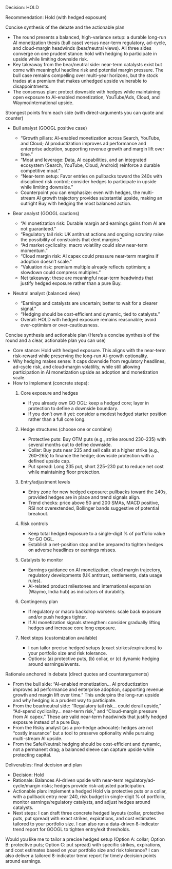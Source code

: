 Decision: HOLD

Recommendation: Hold (with hedged exposure)

Concise synthesis of the debate and the actionable plan
- The round presents a balanced, high-variance setup: a durable long-run AI monetization thesis (bull case) versus near-term regulatory, ad-cycle, and cloud-margin headwinds (bear/neutral views). All three sides converge on one prudent stance: hold with hedging to participate in upside while limiting downside risk.
- Key takeaway from the bear/neutral side: near-term catalysts exist but come with meaningful headline risk and potential margin pressure. The bull case remains compelling over multi-year horizons, but the stock trades at a premium that makes unhedged upside vulnerable to disappointments.
- The consensus plan: protect downside with hedges while maintaining open exposure to AI-enabled monetization, YouTube/Ads, Cloud, and Waymo/international upside.

Strongest points from each side (with direct-arguments you can quote and counter)
- Bull analyst (GOOGL positive case)
  - “Growth pillars: AI-enabled monetization across Search, YouTube, and Cloud; AI productization improves ad performance and enterprise adoption, supporting revenue growth and margin lift over time.”
  - “Moat and leverage: Data, AI capabilities, and an integrated ecosystem (Search, YouTube, Cloud, Android) reinforce a durable competitive moat.”
  - “Near-term setup: Favor entries on pullbacks toward the 240s with disciplined risk control; consider hedges to participate in upside while limiting downside.”
  - Counterpoint you can emphasize: even with hedges, the multi-stream AI growth trajectory provides substantial upside, making an outright Buy with hedging the most balanced action.

- Bear analyst (GOOGL cautions)
  - “AI monetization risk: Durable margin and earnings gains from AI are not guaranteed.”
  - “Regulatory tail risk: UK antitrust actions and ongoing scrutiny raise the possibility of constraints that dent margins.”
  - “Ad market cyclicality: macro volatility could slow near-term momentum.”
  - “Cloud margin risk: AI capex could pressure near-term margins if adoption doesn’t scale.”
  - “Valuation risk: premium multiple already reflects optimism; a slowdown could compress multiples.”
  - Net takeaway: these are meaningful near-term headwinds that justify hedged exposure rather than a pure Buy.

- Neutral analyst (balanced view)
  - “Earnings and catalysts are uncertain; better to wait for a clearer signal.”
  - “Hedging should be cost-efficient and dynamic, tied to catalysts.”
  - Overall: HOLD with hedged exposure remains reasonable; avoid over-optimism or over-cautiousness.

Concise synthesis and actionable plan (Here’s a concise synthesis of the round and a clear, actionable plan you can use)
- Core stance: Hold with hedged exposure. This aligns with the near-term risk-reward while preserving the long-run AI-growth optionality.
- Why hedging makes sense: It caps downside from regulatory headlines, ad-cycle risk, and cloud-margin volatility, while still allowing participation in AI monetization upside as adoption and monetization scale.
- How to implement (concrete steps):
  1) Core exposure and hedges
     - If you already own GO OGL: keep a hedged core; layer in protection to define a downside boundary.
     - If you don’t own it yet: consider a modest hedged starter position rather than a full core long.

  2) Hedge structures (choose one or combine)
     - Protective puts: Buy OTM puts (e.g., strike around 230–235) with several months out to define downside.
     - Collar: Buy puts near 235 and sell calls at a higher strike (e.g., 260–265) to finance the hedge; downside protection with a defined upside cap.
     - Put spread: Long 235 put, short 225–230 put to reduce net cost while maintaining floor protection.

  3) Entry/adjustment levels
     - Entry zone for new hedged exposure: pullbacks toward the 240s, provided hedges are in place and trend signals align.
     - Trend checks: price above 50 and 200 SMAs, MACD positive, RSI not overextended, Bollinger bands suggestive of potential breakout.

  4) Risk controls
     - Keep total hedged exposure to a single-digit % of portfolio value for GO OGL.
     - Establish a net-position stop and be prepared to tighten hedges on adverse headlines or earnings misses.

  5) Catalysts to monitor
     - Earnings guidance on AI monetization, cloud margin trajectory, regulatory developments (UK antitrust, settlements, data usage rules).
     - AI-related product milestones and international expansion (Waymo, India hub) as indicators of durability.

  6) Contingency plan
     - If regulatory or macro backdrop worsens: scale back exposure and/or push hedges tighter.
     - If AI monetization signals strengthen: consider gradually lifting hedges and increase core long exposure.

  7) Next steps (customization available)
     - I can tailor precise hedged setups (exact strikes/expirations) to your portfolio size and risk tolerance.
     - Options: (a) protective puts, (b) collar, or (c) dynamic hedging around earnings/events.

Rationale anchored in debate (direct quotes and counterarguments)
- From the bull side: “AI-enabled monetization… AI productization improves ad performance and enterprise adoption, supporting revenue growth and margin lift over time.” This underpins the long-run upside and why hedging is a prudent way to participate.
- From the bear/neutral side: “Regulatory tail risk… could derail upside,” “Ad-spend cyclicality… near-term risk,” and “Cloud-margin pressure from AI capex.” These are valid near-term headwinds that justify hedged exposure instead of a pure Buy.
- From the Risky analyst (as a pro-hedge advocate): hedges are not “costly insurance” but a tool to preserve optionality while pursuing multi-stream AI upside.
- From the Safe/Neutral: hedging should be cost-efficient and dynamic, not a permanent drag; a balanced sleeve can capture upside while protecting capital.

Deliverables: final decision and plan
- Decision: Hold
- Rationale: Balances AI-driven upside with near-term regulatory/ad-cycle/margin risks; hedges provide risk-adjusted participation.
- Actionable plan: implement a hedged Hold via protective puts or a collar, with a pullback entry near 240, risk budget in single-digit % of portfolio, monitor earnings/regulatory catalysts, and adjust hedges around catalysts.
- Next steps: I can draft three concrete hedged layouts (collar, protective puts, put spread) with exact strikes, expirations, and cost estimates tailored to your portfolio size. I can also run a data-driven 8-indicator trend report for GOOGL to tighten entry/exit thresholds.

Would you like me to tailor a precise hedged setup (Option A: collar; Option B: protective puts; Option C: put spread) with specific strikes, expirations, and cost estimates based on your portfolio size and risk tolerance? I can also deliver a tailored 8-indicator trend report for timely decision points around earnings.
